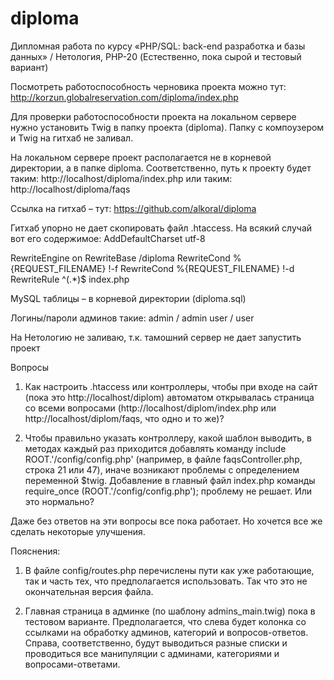 # diploma
Дипломная работа по курсу «PHP/SQL: back-end разработка и базы данных» / Нетология, PHP-20
(Естественно, пока сырой и тестовый вариант)


Посмотреть работоспособность черновика проекта можно тут:
http://korzun.globalreservation.com/diploma/index.php

Для проверки работоспособности проекта на локальном сервере нужно установить Twig в папку проекта (diploma). Папку с компоузером и Twig на гитхаб не заливал.

На локальном сервере проект располагается не в корневой директории, а в папке diploma. Соответственно, путь к проекту будет таким:
http://localhost/diploma/index.php
или таким:
http://localhost/diploma/faqs

Ссылка на гитхаб – тут:
https://github.com/alkoral/diploma

Гитхаб упорно не дает скопировать файл .htaccess. На всякий случай вот его содержимое:
AddDefaultCharset utf-8

RewriteEngine on
RewriteBase /diploma
RewriteCond %{REQUEST_FILENAME} !-f
RewriteCond %{REQUEST_FILENAME} !-d
RewriteRule ^(.*)$ index.php

MySQL таблицы – в корневой директории (diploma.sql)

Логины/пароли админов такие:
admin / admin
user / user

На Нетологию не заливаю, т.к. тамошний сервер не дает запустить проект

Вопросы
1. Как настроить .htaccess или контроллеры, чтобы при входе на сайт (пока это http://localhost/diplom) автоматом открывалась страница со всеми вопросами (http://localhost/diplom/index.php или http://localhost/diplom/faqs, что одно и то же)?

2. Чтобы правильно указать контроллеру, какой шаблон выводить, в методах каждый раз приходится добавлять команду include ROOT.'/config/config.php' (например, в файле faqsController.php, строка 21 или 47), иначе возникают проблемы с определением переменной $twig. Добавление в главный файл index.php команды require_once (ROOT.'/config/config.php'); проблему не решает. Или это нормально?

Даже без ответов на эти вопросы все пока работает. Но хочется все же сделать некоторые улучшения.

Пояснения:
1. В файле config/routes.php перечислены пути как уже работающие, так и часть тех, что предполагается использовать. Так что это не окончательная версия файла.

2. Главная страница в админке (по шаблону admins_main.twig) пока в тестовом варианте. Предполагается, что слева будет колонка со ссылками на обработку админов, категорий и вопросов-ответов. Справа, соответственно, будут выводиться разные списки и проводиться все манипуляции с админами, категориями и вопросами-ответами.
